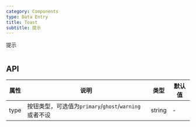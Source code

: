 ```yaml
---
category: Components
type: Data Entry
title: Toast
subtitle: 提示
---
```


提示


```js


```
## API

属性 | 说明 | 类型 | 默认值
----|-----|------|------
| type    | 按钮类型，可选值为`primary`/`ghost`/`warning`或者不设  |   string   |   -  |